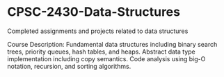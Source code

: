 # CPSC-2430-Data-Structures
Completed assignments and projects related to data structures


Course Description:
Fundamental data structures including binary search trees, priority queues, hash tables, and heaps. Abstract data type implementation including copy semantics. Code analysis using big-O notation, recursion, and sorting algorithms. 

